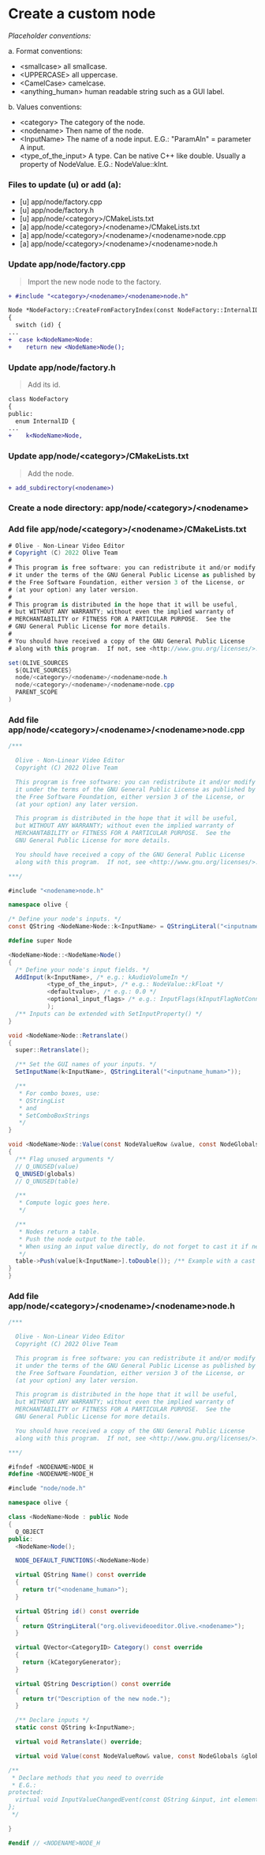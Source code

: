 # Create a custom node

*Placeholder conventions:*

a. Format conventions:

- \<smallcase> all smallcase.
- \<UPPERCASE> all uppercase.
- \<CamelCase> camelcase.
- \<anything_human> human readable string such as a GUI label.

b. Values conventions:

- \<category> The category of the node.
- \<nodename> Then name of the node.
- \<InputName> The name of a node input. E.G.: "ParamAIn" = parameter A input.
- \<type_of_the_input> A type. Can be native C++ like double. Usually a property of NodeValue. E.G.: NodeValue::kInt.

### Files to update (u) or add (a):

- [u] app/node/factory.cpp
- [u] app/node/factory.h
- [u] app/node/\<category>/CMakeLists.txt
- [a] app/node/\<category>/\<nodename>/CMakeLists.txt
- [a] app/node/\<category>/\<nodename>/\<nodename>node.cpp
- [a] app/node/\<category>/\<nodename>/\<nodename>node.h

### Update app/node/factory.cpp

> Import the new node node to the factory.

```diff
+ #include "<category>/<nodename>/<nodename>node.h"
```

```diff
Node *NodeFactory::CreateFromFactoryIndex(const NodeFactory::InternalID &id)
{
  switch (id) {
...
+  case k<NodeName>Node:
+    return new <NodeName>Node();
```

### Update app/node/factory.h

> Add its id.

```diff
class NodeFactory
{
public:
  enum InternalID {
...
+    k<NodeName>Node,
```

### Update app/node/\<category>/CMakeLists.txt

> Add the node.

```diff
+ add_subdirectory(<nodename>)
```

### Create a node directory: app/node/\<category>/\<nodename>

### Add file app/node/\<category>/\<nodename>/CMakeLists.txt

```c#
# Olive - Non-Linear Video Editor
# Copyright (C) 2022 Olive Team
#
# This program is free software: you can redistribute it and/or modify
# it under the terms of the GNU General Public License as published by
# the Free Software Foundation, either version 3 of the License, or
# (at your option) any later version.
#
# This program is distributed in the hope that it will be useful,
# but WITHOUT ANY WARRANTY; without even the implied warranty of
# MERCHANTABILITY or FITNESS FOR A PARTICULAR PURPOSE.  See the
# GNU General Public License for more details.
#
# You should have received a copy of the GNU General Public License
# along with this program.  If not, see <http://www.gnu.org/licenses/>.

set(OLIVE_SOURCES
  ${OLIVE_SOURCES}
  node/<category>/<nodename>/<nodename>node.h
  node/<category>/<nodename>/<nodename>node.cpp
  PARENT_SCOPE
)
```

### Add file app/node/\<category>/\<nodename>/\<nodename>node.cpp

```c#
/***

  Olive - Non-Linear Video Editor
  Copyright (C) 2022 Olive Team

  This program is free software: you can redistribute it and/or modify
  it under the terms of the GNU General Public License as published by
  the Free Software Foundation, either version 3 of the License, or
  (at your option) any later version.

  This program is distributed in the hope that it will be useful,
  but WITHOUT ANY WARRANTY; without even the implied warranty of
  MERCHANTABILITY or FITNESS FOR A PARTICULAR PURPOSE.  See the
  GNU General Public License for more details.

  You should have received a copy of the GNU General Public License
  along with this program.  If not, see <http://www.gnu.org/licenses/>.

***/

#include "<nodename>node.h"

namespace olive {

/* Define your node's inputs. */
const QString <NodeName>Node::k<InputName> = QStringLiteral("<inputname_human>");

#define super Node

<NodeName>Node::<NodeName>Node()
{
  /* Define your node's input fields. */
  AddInput(k<InputName>, /* e.g.: kAudioVolumeIn */
           <type_of_the_input>, /* e.g.: NodeValue::kFloat */
           <defaultvalue>, /* e.g.: 0.0 */
           <optional_input_flags> /* e.g.: InputFlags(kInputFlagNotConnectable) */
           );
  /** Inputs can be extended with SetInputProperty() */
}

void <NodeName>Node::Retranslate()
{
  super::Retranslate();

  /** Set the GUI names of your inputs. */
  SetInputName(k<InputName>, QStringLiteral("<inputname_human>"));

  /** 
   * For combo boxes, use:
   * QStringList
   * and
   * SetComboBoxStrings
   */
}

void <NodeName>Node::Value(const NodeValueRow &value, const NodeGlobals &globals, NodeValueTable *table) const
{
  /** Flag unused arguments */
  // Q_UNUSED(value)
  Q_UNUSED(globals)
  // Q_UNUSED(table)

  /**
   * Compute logic goes here.
   */

  /** 
   * Nodes return a table.
   * Push the node output to the table.
   * When using an input value directly, do not forget to cast it if needed.
   */
  table->Push(value[k<InputName>].toDouble()); /** Example with a cast to double/float */
}
}
```

### Add file app/node/\<category>/\<nodename>/\<nodename>node.h

```c#
/***

  Olive - Non-Linear Video Editor
  Copyright (C) 2022 Olive Team

  This program is free software: you can redistribute it and/or modify
  it under the terms of the GNU General Public License as published by
  the Free Software Foundation, either version 3 of the License, or
  (at your option) any later version.

  This program is distributed in the hope that it will be useful,
  but WITHOUT ANY WARRANTY; without even the implied warranty of
  MERCHANTABILITY or FITNESS FOR A PARTICULAR PURPOSE.  See the
  GNU General Public License for more details.

  You should have received a copy of the GNU General Public License
  along with this program.  If not, see <http://www.gnu.org/licenses/>.

***/

#ifndef <NODENAME>NODE_H
#define <NODENAME>NODE_H

#include "node/node.h"

namespace olive {

class <NodeName>Node : public Node
{
  Q_OBJECT
public:
  <NodeName>Node();

  NODE_DEFAULT_FUNCTIONS(<NodeName>Node)

  virtual QString Name() const override
  {
    return tr("<nodename_human>");
  }

  virtual QString id() const override
  {
    return QStringLiteral("org.olivevideoeditor.Olive.<nodename>");
  }

  virtual QVector<CategoryID> Category() const override
  {
    return {kCategoryGenerator};
  }

  virtual QString Description() const override
  {
    return tr("Description of the new node.");
  }

  /** Declare inputs */
  static const QString k<InputName>;

  virtual void Retranslate() override;

  virtual void Value(const NodeValueRow& value, const NodeGlobals &globals, NodeValueTable *table) const override;

/** 
 * Declare methods that you need to override 
 * E.G.:
protected:
  virtual void InputValueChangedEvent(const QString &input, int element) override;
};
 */

}

#endif // <NODENAME>NODE_H
```

